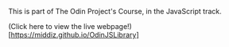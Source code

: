 This is part of The Odin Project's Course, in the JavaScript track.

(Click here to view the live webpage!)[https://middiz.github.io/OdinJSLibrary]
